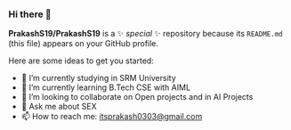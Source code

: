 ### Hi there 👋

**PrakashS19/PrakashS19** is a ✨ _special_ ✨ repository because its `README.md` (this file) appears on your GitHub profile.

Here are some ideas to get you started:

- 🔭 I’m currently studying in SRM University
- 🌱 I’m currently learning B.Tech CSE with AIML
- 👯 I’m looking to collaborate on Open projects and in AI Projects
- 💬 Ask me about SEX
- 📫 How to reach me: itsprakash0303@gmail.com
